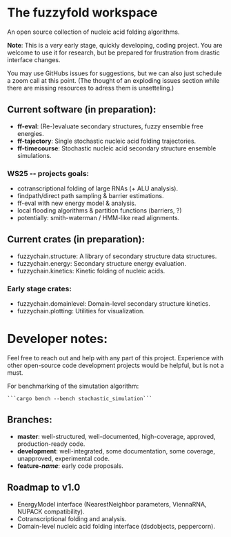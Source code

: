 # The fuzzyfold workspace

An open source collection of nucleic acid folding algorithms.

**Note**: This is a _very_ early stage, quickly developing, coding project. You are
welcome to use it for research, but be prepared for frustration from drastic
interface changes.

You may use GitHubs issues for suggestions, but we can also just schedule a
zoom call at this point. (The thought of an exploding issues section while 
there are missing resources to adress them is unsetteling.)

## Current software (in preparation):
 - **ff-eval**: (Re-)evaluate secondary structures, fuzzy ensemble free energies.
 - **ff-tajectory**: Single stochastic nucleic acid folding trajectories.
 - **ff-timecourse**: Stochastic nucleic acid secondary structure ensemble simulations.

### WS25 -- projects goals:
 - cotranscriptional folding of large RNAs (+ ALU analysis).
 - findpath/direct path sampling & barrier estimations.
 - ff-eval with new energy model & analysis.
 - local flooding algorithms & partition functions (barriers, ?)
 - potentially: smith-waterman / HMM-like read alignments.

## Current crates (in preparation):
 - fuzzychain.structure: A library of secondary structure data structures.
 - fuzzychain.energy: Secondary structure energy evaluation.
 - fuzzychain.kinetics: Kinetic folding of nucleic acids.

### Early stage crates:
 - fuzzychain.domainlevel: Domain-level secondary structure kinetics.
 - fuzzychain.plotting: Utilities for visualization.

# Developer notes:
Feel free to reach out and help with any part of this project. Experience with
other open-source code development projects would be helpful, but is not a
must.

For benchmarking of the simutation algorithm:

    ```cargo bench --bench stochastic_simulation```

## Branches: 
 - **master**: well-structured, well-documented, high-coverage, approved, production-ready code.
 - **development**: well-integrated, some documentation, some coverage, unapproved, experimental code.
 - **feature-_name_**: early code proposals.

## Roadmap to v1.0
 - EnergyModel interface (NearestNeighbor parameters, ViennaRNA, NUPACK compatibility).
 - Cotranscriptional folding and analysis.
 - Domain-level nucleic acid folding interface (dsdobjects, peppercorn).

